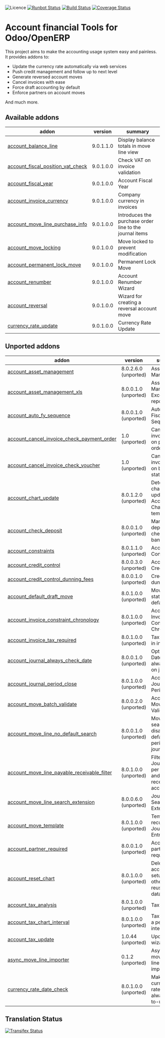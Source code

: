 ![Licence](https://img.shields.io/badge/licence-AGPL--3-blue.svg)
[![Runbot Status](https://runbot.odoo-community.org/runbot/badge/flat/92/9.0.svg)](https://runbot.odoo-community.org/runbot/repo/github-com-oca-account-financial-tools-92)
[![Build Status](https://travis-ci.org/OCA/account-financial-tools.svg?branch=9.0)](https://travis-ci.org/OCA/account-financial-tools)
[![Coverage Status](https://coveralls.io/repos/OCA/account-financial-tools/badge.svg?branch=9.0)](https://coveralls.io/r/OCA/account-financial-tools?branch=9.0)

Account financial Tools for Odoo/OpenERP
========================================

This project aims to make the accounting usage system easy and painless.
It provides addons to:

 - Update the currency rate automatically via web services
 - Push credit management and follow up to next level
 - Generate reversed account moves
 - Cancel invoices with ease
 - Force draft accounting by default
 - Enforce partners on account moves

And much more.

[//]: # (addons)

Available addons
----------------
addon | version | summary
--- | --- | ---
[account_balance_line](account_balance_line/) | 9.0.1.1.0 | Display balance totals in move line view
[account_fiscal_position_vat_check](account_fiscal_position_vat_check/) | 9.0.1.0.0 | Check VAT on invoice validation
[account_fiscal_year](account_fiscal_year/) | 9.0.1.0.0 | Account Fiscal Year
[account_invoice_currency](account_invoice_currency/) | 9.0.1.0.0 | Company currency in invoices
[account_move_line_purchase_info](account_move_line_purchase_info/) | 9.0.1.0.0 | Introduces the purchase order line to the journal items
[account_move_locking](account_move_locking/) | 9.0.1.0.0 | Move locked to prevent modification
[account_permanent_lock_move](account_permanent_lock_move/) | 9.0.1.0.0 | Permanent Lock Move
[account_renumber](account_renumber/) | 9.0.1.0.0 | Account Renumber Wizard
[account_reversal](account_reversal/) | 9.0.1.0.0 | Wizard for creating a reversal account move
[currency_rate_update](currency_rate_update/) | 9.0.1.0.0 | Currency Rate Update

Unported addons
---------------
addon | version | summary
--- | --- | ---
[account_asset_management](account_asset_management/) | 8.0.2.6.0 (unported) | Assets Management
[account_asset_management_xls](account_asset_management_xls/) | 8.0.0.1.0 (unported) | Assets Management Excel reporting
[account_auto_fy_sequence](account_auto_fy_sequence/) | 8.0.0.1.0 (unported) | Automatic Fiscal Year Sequences
[account_cancel_invoice_check_payment_order](account_cancel_invoice_check_payment_order/) | 1.0 (unported) | Cancel invoice, check on payment order
[account_cancel_invoice_check_voucher](account_cancel_invoice_check_voucher/) | 1.0 (unported) | Cancel invoice, check on bank statement
[account_chart_update](account_chart_update/) | 8.0.1.2.0 (unported) | Detect changes and update the Account Chart from a template
[account_check_deposit](account_check_deposit/) | 8.0.0.1.0 (unported) | Manage deposit of checks to the bank
[account_constraints](account_constraints/) | 8.0.1.1.0 (unported) | Account Constraints
[account_credit_control](account_credit_control/) | 8.0.0.3.0 (unported) | Account Credit Control
[account_credit_control_dunning_fees](account_credit_control_dunning_fees/) | 8.0.0.1.0 (unported) | Credit control dunning fees
[account_default_draft_move](account_default_draft_move/) | 8.0.1.0.0 (unported) | Move in draft state by default
[account_invoice_constraint_chronology](account_invoice_constraint_chronology/) | 8.0.1.0.0 (unported) | Account Invoice Constraint Chronology
[account_invoice_tax_required](account_invoice_tax_required/) | 8.0.1.0.0 (unported) | Tax required in invoice
[account_journal_always_check_date](account_journal_always_check_date/) | 8.0.0.1.0 (unported) | Option Check Date in Period always active on journals
[account_journal_period_close](account_journal_period_close/) | 8.0.1.0.0 (unported) | Account Journal Period Close
[account_move_batch_validate](account_move_batch_validate/) | 8.0.0.2.0 (unported) | Account Move Batch Validate
[account_move_line_no_default_search](account_move_line_no_default_search/) | 8.0.0.1.0 (unported) | Move line search view - disable defaults for period and journal
[account_move_line_payable_receivable_filter](account_move_line_payable_receivable_filter/) | 8.0.1.0.0 (unported) | Filter your Journal Items per payable and receivable account
[account_move_line_search_extension](account_move_line_search_extension/) | 8.0.0.6.0 (unported) | Journal Items Search Extension
[account_move_template](account_move_template/) | 8.0.1.0.0 (unported) | Templates for recurring Journal Entries
[account_partner_required](account_partner_required/) | 8.0.0.1.0 (unported) | Account partner required
[account_reset_chart](account_reset_chart/) | 8.0.1.0.0 (unported) | Delete the accounting setup from an otherwise reusable database
[account_tax_analysis](account_tax_analysis/) | 8.0.1.0.0 (unported) | Tax analysis
[account_tax_chart_interval](account_tax_chart_interval/) | 8.0.1.0.0 (unported) | Tax chart for a period interval
[account_tax_update](account_tax_update/) | 1.0.44 (unported) | Update tax wizard
[async_move_line_importer](async_move_line_importer/) | 0.1.2 (unported) | Asynchronous move/move line CSV importer
[currency_rate_date_check](currency_rate_date_check/) | 8.0.1.0.0 (unported) | Make sure currency rates used are always up-to-update

[//]: # (end addons)

Translation Status
------------------
[![Transifex Status](https://www.transifex.com/projects/p/OCA-account-financial-tools-9-0/chart/image_png)](https://www.transifex.com/projects/p/OCA-account-financial-tools-9-0)

